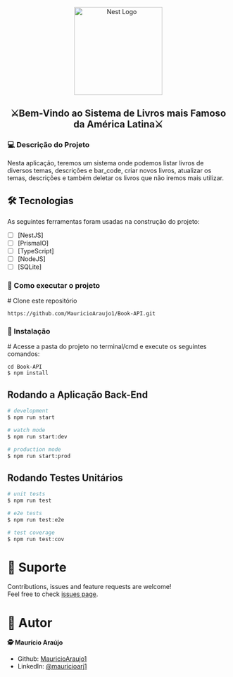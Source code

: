 <p align="center">
  <a href="http://nestjs.com/" target="blank"><img src="https://nestjs.com/img/logo-small.svg" width="200" alt="Nest Logo" /></a>
</p>

[circleci-image]: https://img.shields.io/circleci/build/github/nestjs/nest/master?token=abc123def456
[circleci-url]: https://circleci.com/gh/nestjs/nest

</p>
  <!--[![Backers on Open Collective](https://opencollective.com/nest/backers/badge.svg)](https://opencollective.com/nest#backer)
  [![Sponsors on Open Collective](https://opencollective.com/nest/sponsors/badge.svg)](https://opencollective.com/nest#sponsor)-->
<h2 align="center" dir="auto">⚔Bem-Vindo ao Sistema de Livros mais Famoso da América Latina⚔</h2>

<h3>💻 Descrição do Projeto</h3>

Nesta aplicação, teremos um sistema onde podemos listar livros de diversos temas, descrições e bar_code, criar novos livros, atualizar os temas, descrições e também deletar os livros que não iremos mais utilizar. 

## 🛠 Tecnologias

As seguintes ferramentas foram usadas na construção do projeto:

- [ ] [NestJS]
- [ ] [PrismaIO]
- [ ] [TypeScript]
- [ ] [NodeJS]
- [ ] [SQLite]

<h3>🚀 Como executar o projeto</h3>

<span class="pl-c"><span class="pl-c">#</span> Clone este repositório</span>

```
https://github.com/MauricioAraujo1/Book-API.git
```

<h3>🧭 Instalação</h3>

<span class="pl-c"><span class="pl-c">#</span> Acesse a pasta do projeto no terminal/cmd e execute os seguintes comandos:</span>

```
cd Book-API
$ npm install
```

## Rodando a Aplicação Back-End

```bash
# development
$ npm run start

# watch mode
$ npm run start:dev

# production mode
$ npm run start:prod
```

## Rodando Testes Unitários

```bash
# unit tests
$ npm run test

# e2e tests
$ npm run test:e2e

# test coverage
$ npm run test:cov
```

# 🤝 Suporte 
Contributions, issues and feature requests are welcome!<br />Feel free to check [issues page](https://github.com/MauricioAraujo1/Book-API/issues).

# 👤 Autor
**🕵 Maurício Araújo**

* Github: [MauricioAraujo1](https://github.com/MauricioAraujo1)
* LinkedIn: [@mauricioarj1](https://linkedin.com/in/mauricioarj1)

